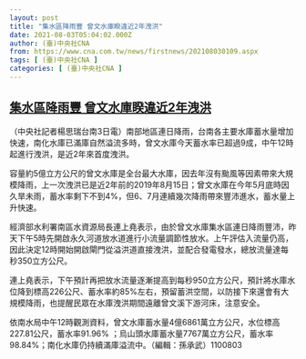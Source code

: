 ```yaml
---
layout: post
title: "集水區降雨豐 曾文水庫睽違近2年洩洪"
date: 2021-08-03T05:04:02.000Z
author: (臺)中央社CNA
from: https://www.cna.com.tw/news/firstnews/202108030109.aspx
tags: [ (臺)中央社CNA ]
categories: [ (臺)中央社CNA ]
---
```

<!--1627967042000-->
[集水區降雨豐 曾文水庫睽違近2年洩洪](https://www.cna.com.tw/news/firstnews/202108030109.aspx)
------

<div>
<div></div><div class="paragraph"><p>（中央社記者楊思瑞台南3日電）南部地區連日降雨，台南各主要水庫蓄水量增加快速，南化水庫已滿庫自然溢流多時，曾文水庫今天蓄水率已超過9成，中午12時起進行洩洪，是近2年來首度洩洪。</p><p>容量約5億立方公尺的曾文水庫是全台最大水庫，因去年沒有颱風等因素帶來大規模降雨，上一次洩洪已是近2年前的2019年8月15日；曾文水庫在今年5月底時因久旱未雨，蓄水率剩下不到4%，但6、7月連續幾次降雨帶來豐沛進水，蓄水量上升快速。</p><p>經濟部水利署南區水資源局長連上堯表示，由於曾文水庫集水區連日降雨豐沛，昨天下午5時先開啟永久河道放水道進行小流量調節性放水。上午評估入流量仍高，因此決定12時開始開啟閘門從溢洪道直接洩洪，並配合發電發水，總放流量達每秒350立方公尺。</p><p>連上堯表示，下午預計再把放水流量逐漸提高到每秒950立方公尺，預計將水庫水位降到標高226公尺、蓄水率約85%左右，預留蓄洪空間，以防接下來還會有大規模降雨，也提醒民眾在水庫洩洪期間遠離曾文溪下游河床，注意安全。</p><p>依南水局中午12時觀測資料，曾文水庫蓄水量4億6861萬立方公尺，水位標高227.81公尺，蓄水率91.96% ；烏山頭水庫蓄水量7767萬立方公尺，蓄水率98.84%；南化水庫仍持續滿庫溢流中。（編輯：孫承武）1100803</p></div>
</div>
